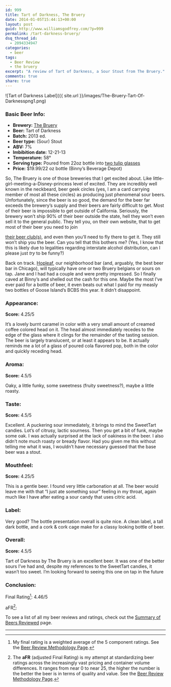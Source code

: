 ```yaml
---
id: 999
title: Tart of Darkness, The Bruery
date: 2014-01-05T15:44:13+00:00
layout: post
guid: http://www.williamsgodfrey.com/?p=999
permalink: /tart-darkness-bruery/
dsq_thread_id:
  - 2094334947
categories:
  - beer
tags:
  - Beer Review
  - the bruery
excerpt: "A review of Tart of Darkness, a Sour Stout from The Bruery."
comments: true
share: true
---
```


![Tart of Darkness Label]({{ site.url }}/images/The-Bruery-Tart-Of-Darknesspng1.png)


### Basic Beer Info:

  * **Brewery:** [The Bruery](http://www.thebruery.com/index2.html)
  * **Beer:** Tart of Darkness
  * **Batch:** 2013 ed.
  * **Beer type:** (Sour) Stout
  * **ABV:** 7%
  * **Imbibition date:** 12-21-13
  * **Temperature:** 58°
  * **Serving type:** Poured from 22oz bottle into [two tulip glasses](http://www.amazon.com/gp/product/B009IU3LBI/ref=as_li_ss_tl?ie=UTF8&camp=1789&creative=390957&creativeASIN=B009IU3LBI&linkCode=as2&tag=w0f8a4-20)
  * **Price:** $19.99/22 oz bottle (Binny&#8217;s Beverage Depot)

So, The Bruery is one of those breweries that I get excited about. Like little-girl-meeting-a-Disney-princess level of excited. They are incredibly well known in the neckbeard, beer geek circles (yes, I am a card carrying member of most all these circles) as producing just phenomenal sour beers. Unfortunately, since the beer is so good, the demand for the beer far exceeds the brewery&#8217;s supply and their beers are fairly difficult to get. Most of their beer is impossible to get outside of <!--more-->California. Seriously, the brewery won&#8217;t ship 90% of their beer outside the state, hell they won&#8217;t even sell it to the general public. They tell you, on their own website, that to get most of their beer you need to join 

[their beer club(s)](http://www.thebruery.com/societies/index.html "there's two of them"), and even then you&#8217;ll need to fly there to get it. They still won&#8217;t ship you the beer. Can you tell that this bothers me? (Yes, I know that this is likely due to legalities regarding interstate alcohol distribution, can I please just _try_ to be funny?)

Back on track. [Hopleaf](http://hopleaf.com/ "Hopleaf, Chicago"), our neighborhood bar (and, arguably, the best beer bar in Chicago), will typically have one or two Bruery belgians or sours on tap. Jane and I had had a couple and were pretty impressed. So I finally caved at Binny&#8217;s and shelled out the cash for this one. Maybe the most I&#8217;ve ever paid for a bottle of beer, it even beats out what I paid for my measly two bottles of Goose Island&#8217;s BCBS this year. It didn&#8217;t disappoint.

### <span style="font-size: 1em;">Appearance:</span>

**Score:** 4.25/5

It&#8217;s a lovely burnt caramel in color with a very small amount of creamed coffee colored head on it. The head almost immediately recedes to the edge of the glass where it clings for the remainder of the tasting session. The beer is largely translucent, or at least it appears to be. It actually reminds me a lot of a glass of poured cola flavored pop, both in the color and quickly receding head.

### Aroma:

**Score:** 4.5/5

Oaky, a little funky, some sweetness (fruity sweetness?), maybe a little roasty.

### Taste:

**Score:** 4.5/5

Excellent. A puckering sour immediately, it brings to mind the SweetTart candies. Lot&#8217;s of citrusy, lactic sourness. Then you get a bit of funk, maybe some oak. I was actually surprised at the lack of oakiness in the beer. I also didn&#8217;t note much roasty or bready flavor. Had you given me this without telling me what it was, I wouldn&#8217;t have necessary guessed that the base beer was a stout.

### Mouthfeel:

**Score:** 4.25/5

This is a gentle beer. I found very little carbonation at all. The beer would leave me with that &#8220;I just ate something sour&#8221; feeling in my throat, again much like I have after eating a sour candy that uses citric acid.

### Label:

Very good? The bottle presentation overall is quite nice. A clean label, a tall dark bottle, and a cork & cork cage make for a classy looking bottle of beer.

### Overall:

**Score:** 4.5/5

Tart of Darkness by The Bruery is an excellent beer. It was one of the better sours I&#8217;ve had and, despite my references to the SweetTart candies, it wasn&#8217;t too sweet. I&#8217;m looking forward to seeing this one on tap in the future

### Conclusion:

Final Rating[^1]: 4.46/5


aFR[^2]:  


To see a list of all my beer reviews and ratings, check out the [Summary of Beers Reviewed](http://www.williamsgodfrey.com/summary-beers-reviewed-scores/ "All reviewed beers and their ratings") page.

---

[^1]: My final rating is a weighted average of the 5 component ratings. See the [Beer Review Methodology Page](http://www.williamsgodfrey.com/beer-review-methodology/ "Beer Review Methodology").
[^2]: The **aFR** (adjusted Final Rating) is my attempt at standardizing beer ratings across the increasingly vast pricing and container volume differences. It ranges from near 0 to near 25, the higher the number is the better the beer is in terms of quality and value. See the [Beer Review Methodology Page](http://www.williamsgodfrey.com/beer-review-methodology/ "Beer Review Methodology").
